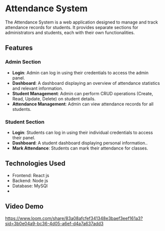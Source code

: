 # Attendance System
The Attendance System is a web application designed to manage and track attendance records for students. It provides separate sections for administrators and students, each with their own functionalities.

## Features

### Admin Section
- **Login**: Admin can log in using their credentials to access the admin panel.
- **Dashboard**: A dashboard displaying an overview of attendance statistics and relevant information.
- **Student Management**: Admin can perform CRUD operations (Create, Read, Update, Delete) on student details.
- **Attendance Management**: Admin can view attendance records for all students.

### Student Section
- **Login**: Students can log in using their individual credentials to access their panel.
- **Dashboard**: A student dashboard displaying personal information..
- **Mark Attendance**: Students can mark their attendance for classes.

## Technologies Used

- Frontend: React js 
- Backend: Node js
- Database: MySQl
- 
## Video Demo
https://www.loom.com/share/83a08afcfef341348e3baef3eef161a3?sid=3b0e04a9-bc36-4d05-a6ef-d4a7a637add3 

